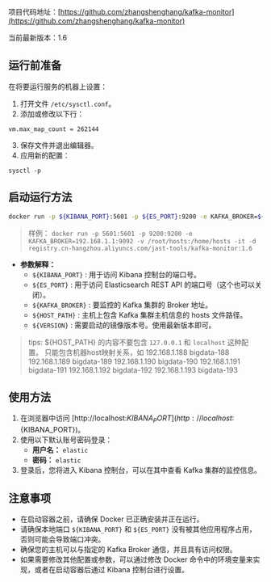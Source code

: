 项目代码地址：[https://github.com/zhangshenghang/kafka-monitor](https://github.com/zhangshenghang/kafka-monitor)

当前最新版本：1.6

## 运行前准备

在将要运行服务的机器上设置：

1. 打开文件 `/etc/sysctl.conf`。
2. 添加或修改以下行：

```
vm.max_map_count = 262144
```

3. 保存文件并退出编辑器。
4. 应用新的配置：

```
sysctl -p
```

## 启动运行方法

```bash
docker run -p ${KIBANA_PORT}:5601 -p ${ES_PORT}:9200 -e KAFKA_BROKER=${KAFKA_BROKER} -v ${HOST_PATH}:/home/hosts -it -d registry.cn-hangzhou.aliyuncs.com/jast-tools/kafka-monitor:${VERSION}
```

> 样例：
> `docker run -p 5601:5601 -p 9200:9200 -e KAFKA_BROKER=192.168.1.1:9092 -v /root/hosts:/home/hosts -it -d registry.cn-hangzhou.aliyuncs.com/jast-tools/kafka-monitor:1.6`

- **参数解释：**
  - `${KIBANA_PORT}` : 用于访问 Kibana 控制台的端口号。
  - `${ES_PORT}` : 用于访问 Elasticsearch REST API 的端口号（这个也可以关闭）。
  - `${KAFKA_BROKER}` : 要监控的 Kafka 集群的 Broker 地址。
  - `${HOST_PATH}` : 主机上包含 Kafka 集群主机信息的 hosts 文件路径。
  - `${VERSION}` : 需要启动的镜像版本号。使用最新版本即可。

> tips:
> ${HOST_PATH} 的内容不要包含 `127.0.0.1` 和 `localhost` 这种配置。
> 只能包含机器host映射关系，如
> 192.168.1.188 bigdata-188
> 192.168.1.189 bigdata-189
> 192.168.1.190 bigdata-190
> 192.168.1.191 bigdata-191
> 192.168.1.192 bigdata-192
> 192.168.1.193 bigdata-193

## 使用方法

1. 在浏览器中访问 [http://localhost:${KIBANA_PORT}](http://localhost:${KIBANA_PORT})。
2. 使用以下默认账号密码登录：
   - **用户名：** `elastic`
   - **密码：** `elastic`
3. 登录后，您将进入 Kibana 控制台，可以在其中查看 Kafka 集群的监控信息。

## 注意事项

- 在启动容器之前，请确保 Docker 已正确安装并正在运行。
- 请确保本地端口 `${KIBANA_PORT}` 和 `${ES_PORT}` 没有被其他应用程序占用，否则可能会导致端口冲突。
- 确保您的主机可以与指定的 Kafka Broker 通信，并且具有访问权限。
- 如果需要修改其他配置或参数，可以通过修改 Docker 命令中的环境变量来实现，或者在启动容器后通过 Kibana 控制台进行设置。
